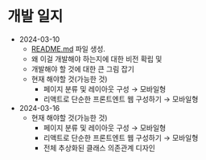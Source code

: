# 개발 일지

- 2024-03-10
    - [README.md](http://README.md) 파일 생성.
    - 왜 이걸 개발해야 하는지에 대한 비전 확립 및
    - 개발해야 할 것에 대한 큰 그림 잡기
    - 현재 해야할 것(가능한 것)
        - 페이지 분류 및 레이아웃 구성 → 모바일형
        - 리액트로 단순한 프론트엔트 웹 구성하기 → 모바일형
- 2024-03-16
    - 현재 해야할 것(가능한 것)
        - 페이지 분류 및 레이아웃 구성 → 모바일형
        - 리액트로 단순한 프론트엔트 웹 구성하기 → 모바일형
        - 전체 추상화된 클래스 의존관계 디자인